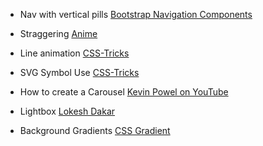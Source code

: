 - Nav with vertical pills
    [Bootstrap Navigation Components](https://getbootstrap.com/docs/4.5/components/navs/)

- Straggering 
    [Anime](https://animejs.com/documentation/#staggeringBasics)

- Line animation
    [CSS-Tricks](https://css-tricks.com/svg-line-animation-works/)

- SVG Symbol Use
    [CSS-Tricks](https://css-tricks.com/change-color-of-svg-on-hover/)

- How to create a Carousel
    [Kevin Powel on YouTube](https://www.youtube.com/watch?v=VYsVOamdB0g)

- Lightbox
    [Lokesh Dakar](https://lokeshdhakar.com/projects/lightbox2/)

- Background Gradients
    [CSS Gradient](https://cssgradient.io/)

